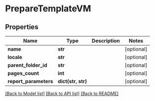 # PrepareTemplateVM


## Properties
Name | Type | Description | Notes
------------ | ------------- | ------------- | -------------
**name** | **str** |  | [optional] 
**locale** | **str** |  | [optional] 
**parent_folder_id** | **str** |  | [optional] 
**pages_count** | **int** |  | [optional] 
**report_parameters** | **dict(str, str)** |  | [optional] 

[[Back to Model list]](../README.md#documentation-for-models) [[Back to API list]](../README.md#documentation-for-api-endpoints) [[Back to README]](../README.md)


